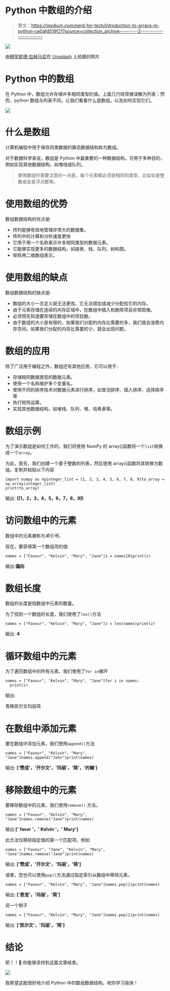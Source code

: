 # Python 中数组的介绍

> 原文：<https://medium.com/nerd-for-tech/introduction-to-arrays-in-python-ce0afd519f21?source=collection_archive---------2----------------------->

![](img/e0a6252d7a5bbf708e1d65bc97fb47f7.png)

由[穆罕默德·拉赫马尼](https://unsplash.com/@afgprogrammer?utm_source=unsplash&utm_medium=referral&utm_content=creditCopyText)在 [Unsplash](https://unsplash.com/s/photos/array-programming?utm_source=unsplash&utm_medium=referral&utm_content=creditCopyText) 上拍摄的照片

# Python 中的数组

在 Python 中，数组允许存储许多相同类型的值。上面几行经常被误解为列表；然而，python 数组与列表不同。让我们看看什么是数组，以及如何实现它们。

![](img/b7a0566911db34c0cad6c51791eef84d.png)

# 什么是数组

计算机编程中用于保存同类数据的静态数据结构称为数组。

对于数据科学来说，数组是 Python 中最重要的一种数据结构，可用于多种目的，例如实现其他数据结构，如堆栈或队列。

> 使用数组时需要注意的一点是，每个元素都必须是相同的类型，比如全是整数或全是浮点数等。

# 使用数组的优势

数组数据结构的优点是:

*   阵列能够有效地管理非常大的数据集。
*   阵列中的计算和分析速度更快
*   它用于用一个名称表示许多相同类型的数据元素。
*   它能够实现更多的数据结构，如链表、栈、队列、树和图。
*   矩阵用二维数组表示。

# 使用数组的缺点

数组数据结构的缺点是:

*   数组的大小一旦定义就无法更改。它无法增加或减少分配给它的内存。
*   由于元素存储在连续的内存区域中，在数组中插入和删除项目非常困难。
*   必须预先知道要存储在数组中的项目数。
*   由于数组的大小是有限的，如果我们分配的内存比需要的多，我们就会浪费内存空间。如果我们分配的内存比需要的少，就会出现问题。

# 数组的应用

除了广泛用于编程之外，数组还有其他应用，它可以用于:

*   存储相同数据类型的数据元素。
*   使用一个名称维护多个变量名。
*   使用不同的排序技术对数据元素进行排序，如冒泡排序、插入排序、选择排序等
*   执行矩阵运算。
*   实现其他数据结构，如堆栈、队列、堆、哈希表等。

# 数组示例

为了演示数组是如何工作的，我们将使用 NumPy 的 array()函数将一个`list`转换成一个`array`。

为此，首先，我们创建一个基于整数的列表，然后使用 array()函数将其转换为数组。复制并粘贴以下内容

```
import numpy as npinteger_list = [1, 2, 3, 4, 5, 6, 7, 8, 9]to_array = np.array(integer_list)
print(to_array)
```

输出: **([1，2，3，4，5，6，7，8，9])**

# 访问数组中的元素

数组中的元素被称为*索引号*。

现在，要获得第一个数组项的值:

```
names = ["Favour", "Kelvin", "Mary", "Jane"]z = names[0]print(z)
```

输出:**偏向**

# 数组长度

数组的长度是指数组中元素的数量。

为了找到一个数组的长度，我们使用了`len()`方法

```
names = ["Favour", "Kelvin", "Mary", "Jane"]z = len(names)print(z)
```

输出: **4**

# 循环数组中的元素

为了遍历数组中的所有元素，我们使用了`for in`循环

```
names = ["Favour", "Kelvin", "Mary", "Jane"]for z in names:
  print(z)
```

输出:

青睐凯尔文玛丽简

# 在数组中添加元素

要在数组中添加元素，我们使用`append()`方法

```
names = ["Favour", "Kelvin", "Mary", "Jane"]names.append("John")print(names)
```

输出: **['赞成'，'开尔文'，'玛丽'，'简'，'约翰']**

# 移除数组中的元素

要移除数组中的元素，我们使用`remove()` 方法。

```
names = ["Favour", "Kelvin", "Mary", "Jane"]names.remove("Jane")print(names)
```

输出:**[' favor '，' Kelvin '，' Mary']**

此方法仅移除指定值的第一个匹配项。例如

```
names = ["Favour", "Jane", "Kelvin", "Mary", "Jane"]names.remove("Jane")print(names)
```

输出: **['赞成'，'开尔文'，'玛丽'，'简']**

或者，您也可以使用`pop()`方法通过指定索引从数组中移除元素。

```
names = ["Favour", "Kelvin", "Mary", "Jane"]names.pop(1)print(names)
```

输出: **['恩宠'，'玛丽'，'简']**

另一个例子

```
names = ["Favour", "Kelvin", "Mary", "Jane"]names.pop(1)print(names)
```

输出: **['凯尔文'，'玛丽'，'简']**

# 结论

耶！！🥳:你能够坚持到这篇文章结束。

![](img/37ff84e0b0e582da8f3db966102f27ea.png)

我希望这能很好地介绍 Python 中的数组数据结构。祝你学习愉快！